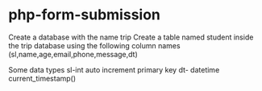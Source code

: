 # php-form-submission
Create a database with the name trip
Create a table named student inside the trip database using the following column names
(sl,name,age,email,phone,message,dt)

Some data types 
sl-int auto increment primary key
dt- datetime current_timestamp()
